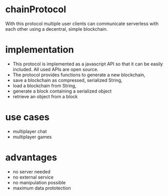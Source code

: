 # chainProtocol
With this protocol multiple user clients can communicate serverless with each other using a decentral, simple blockchain. 

# implementation
- This protocol is implemented as a javascript API so that it can be easily included. All used APIs are open source.
- The protocol provides functions to generate a new blockchain,
- save a blockchain as compressed, serialized String,
- load a blockchain from String,
- generate a block containing a serialized object
- retrieve an object from a block

# use cases
- multiplayer chat
- multiplayer games

# advantages
- no server needed
- no external service
- no manipulation possible
- maximum data prototection
